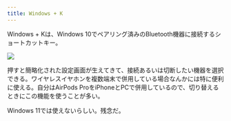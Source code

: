 ```yaml
---
title: Windows + K
---
```

Windows + Kは、Windows 10でペアリング済みのBluetooth機器に接続するショートカットキー。

![](https://lh6.googleusercontent.com/YTxUuAmmZSmuAIXKWQOwsZ5b24XXZnLZ6tZVAEvmBBCN9jAP-yaqFx2ySyAfXFLHTOMfxAJIvnMurLx8i9Cys7Q6UyB4iTtjZhS4wycuJqHVZIJYvm9iKNj7ElgHxRTBhiM4K6ezKQRfmeihjdntDDem_ZG2p0npDNK0yJ6eghDomlvvorR_2bwX0tdk)

押すと簡略化された設定画面が生えてきて、接続あるいは切断したい機器を選択できる。ワイヤレスイヤホンを複数端末で併用している場合なんかには特に便利に使える。自分はAirPods ProをiPhoneとPCで併用しているので、切り替えるときにこの機能を使うことが多い。

Windows 11では使えないらしい。残念だ。
